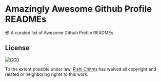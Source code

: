 # Amazingly Awesome Github Profile READMEs

😎 A curated list of Awesome Github Profile READMEs


## License

[![CC0](https://licensebuttons.net/p/zero/1.0/88x31.png)](https://creativecommons.org/publicdomain/zero/1.0/)

To the extent possible under law, [Rishi Chitnis](https://rishichitnis007@yahoo.com/) has waived all copyright and related or neighboring rights to this work.
